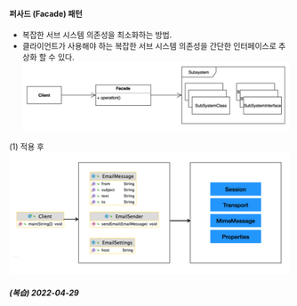 #### 퍼사드 (Facade) 패턴
- 복잡한 서브 시스템 의존성을 최소화하는 방법.
- 클라이언트가 사용해야 하는 복잡한 서브 시스템 의존성을 간단한 인터페이스로 추상화 할 수 있다.
![IMAGES](../report/images/facade01.png)     

(1) 적용 후
![IMAGES](../report/images/facade02.png)

##### (복습) 2022-04-29